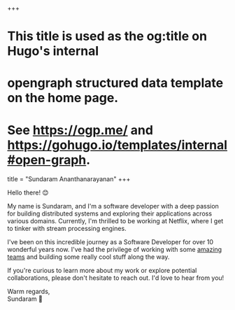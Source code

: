 +++
# This title is used as the og:title on Hugo's internal
# opengraph structured data template on the home page.
# See https://ogp.me/ and https://gohugo.io/templates/internal#open-graph.
title = "Sundaram Ananthanarayanan"
+++

Hello there! 😊

My name is Sundaram, and I'm a software developer with a deep passion for building distributed systems and exploring their applications across various domains. 
Currently, I'm thrilled to be working at Netflix, where I get to tinker with stream processing engines.

I've been on this incredible journey as a Software Developer for over 10 wonderful years now.
I've had the privilege of working with some [amazing teams][work-url] and building some really cool stuff along the way.

If you're curious to learn more about my work or explore potential collaborations, please don't hesitate to reach out. 
I'd love to hear from you!

Warm regards,  
Sundaram 🌟

[work-url]: /about-me/#work-experience

